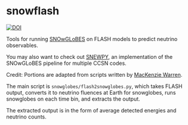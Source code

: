 # snowflash

[![DOI](https://zenodo.org/badge/342716130.svg)](https://zenodo.org/badge/latestdoi/342716130)

Tools for running [SNOwGLoBES](https://github.com/SNOwGLoBES/snowglobes) on FLASH models to predict neutrino observables.

You may also want to check out [SNEWPY](https://github.com/SNEWS2/snewpy), an implementation of the SNOwGLoBES pipeline for multiple CCSN codes.

Credit: Portions are adapted from scripts written by [MacKenzie Warren](https://github.com/mackenzie-warren).

The main script is `snowglobes/flash2snowglobes.py`, which takes FLASH output, converts it to neutrino fluences at Earth for snowglobes, runs snowglobes on each time bin, and extracts the output. 

The extracted output is in the form of average detected energies and neutrino counts.